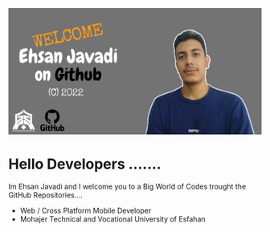 ![Cover Banner Image](https://github.com/ehsanjavadip/ehsanjavadip/blob/main/Green%20Yellow%20Playful%20&%20Celebratory%20Traditional%20Graduation%20Banner.png?raw=true)

# Hello Developers .......
Im Ehsan Javadi and I welcome you to a Big World of Codes trought the GitHub Repositories....
- Web / Cross Platform Mobile Developer 
- Mohajer Technical and Vocational University of Esfahan

<!---
ehsanjavadip/ehsanjavadip is a ✨ special ✨ repository because its `README.md` (this file) appears on your GitHub profile.
You can click the Preview link to take a look at your changes.
--->
